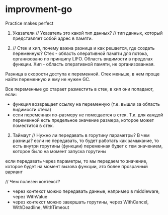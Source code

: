 # improvment-go
Practice makes perfect

1. Указатели
   // Указатель это какой тип данных?
   // тип данных, который представляет собой адрес в памяти.
   
2. // Стек и хип, почему важна разница и как решается, где создать переменную?
Стек - область оперативной памяти для потока, организовано по принципу LIFO. Область видимости в пределах функции.
Хип - область оперативной памяти, не организованная.

Разница в скорости доступа к переменной. 
Стек меньше, в нем проще найти переменную и ему не нужен GC.

Все переменные go старает разместить в стек, 
в хип они попадают, если:
- функция возвращает ссылку на переменную (т.е. вышли за область видимости стека) 
- если переменная по-размеру не помещается в стек. 
Т.к. для каждой переменной есть предельное значение размера, которое может поместится в стек.

2. Таймаут
// Нужно ли передавать в горутину параметры? В чем разница?
если не передавать, то будет работать как замыкание, 
то есть внутри горутины (функции) переменная будет с тем значением, которое было на момент запуска горутины

если передавать через параметры, то мы передаем то значение, которое будет на момент вызова функции,
это более прозрачный вариант

// Чем полезен контекст?
- через контекст можно передавать данные, например в middleware, через WithValue
- через контекст можно завершать горутины, через WithCancel, WithDeadline, WithTimeout
